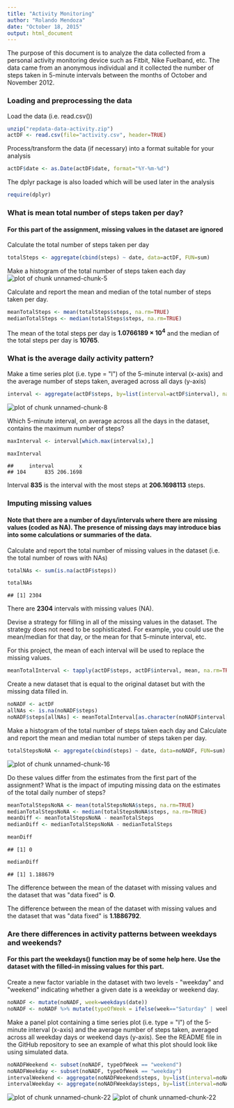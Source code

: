 ```yaml
---
title: "Activity Monitoring"
author: "Rolando Mendoza"
date: "October 18, 2015"
output: html_document
---
```


The purpose of this document is to analyze the data collected from a personal activity
monitoring device such as Fitbit, Nike Fuelband, etc. The data came from an anonymous
individual and it collected the number of steps taken in 5-minute intervals between the months of October and November 2012.


### Loading and preprocessing the data

Load the data (i.e. read.csv())

```r
unzip("repdata-data-activity.zip")
actDF <- read.csv(file="activity.csv", header=TRUE)
```

Process/transform the data (if necessary) into a format suitable for your analysis

```r
actDF$date <- as.Date(actDF$date, format="%Y-%m-%d")
```

The dplyr package is also loaded which will be used later in the analysis

```r
require(dplyr)
```


### What is mean total number of steps taken per day?

#### For this part of the assignment, missing values in the dataset are ignored

Calculate the total number of steps taken per day

```r
totalSteps <- aggregate(cbind(steps) ~ date, data=actDF, FUN=sum)
```

Make a histogram of the total number of steps taken each day
![plot of chunk unnamed-chunk-5](figure/unnamed-chunk-5-1.png) 

Calculate and report the mean and median of the total number of steps taken per day.

```r
meanTotalSteps <- mean(totalSteps$steps, na.rm=TRUE)
medianTotalSteps <- median(totalSteps$steps, na.rm=TRUE)
```

The mean of the total steps per day is **1.0766189 &times; 10<sup>4</sup>** and the median of the total steps per day is **10765**.

### What is the average daily activity pattern?

Make a time series plot (i.e. type = "l") of the 5-minute interval (x-axis) and the average number of steps taken, averaged across all days (y-axis)

```r
interval <- aggregate(actDF$steps, by=list(interval=actDF$interval), na.rm=TRUE, FUN=mean)
```
![plot of chunk unnamed-chunk-8](figure/unnamed-chunk-8-1.png) 

Which 5-minute interval, on average across all the days in the dataset, contains the maximum number of steps?

```r
maxInterval <- interval[which.max(interval$x),]
```

```r
maxInterval
```

```
##     interval        x
## 104      835 206.1698
```

Interval **835** is the interval with the most steps at **206.1698113** steps.


### Imputing missing values

#### Note that there are a number of days/intervals where there are missing values (coded as NA). The presence of missing days may introduce bias into some calculations or summaries of the data.

Calculate and report the total number of missing values in the dataset (i.e. the total number of rows with NAs)

```r
totalNAs <- sum(is.na(actDF$steps))
```

```r
totalNAs
```

```
## [1] 2304
```

There are **2304** intervals with missing values (NA).

Devise a strategy for filling in all of the missing values in the dataset. The strategy does not need to be sophisticated. For example, you could use the mean/median for that day, or the mean for that 5-minute interval, etc.

For this project, the mean of each interval will be used to replace the missing values.

```r
meanTotalInterval <- tapply(actDF$steps, actDF$interval, mean, na.rm=TRUE)
```

Create a new dataset that is equal to the original dataset but with the missing data filled in.

```r
noNADF <- actDF
allNAs <- is.na(noNADF$steps)
noNADF$steps[allNAs] <- meanTotalInterval[as.character(noNADF$interval[allNAs])]
```

Make a histogram of the total number of steps taken each day and Calculate and report the mean and median total number of steps taken per day.

```r
totalStepsNoNA <- aggregate(cbind(steps) ~ date, data=noNADF, FUN=sum)
```
![plot of chunk unnamed-chunk-16](figure/unnamed-chunk-16-1.png) 

Do these values differ from the estimates from the first part of the assignment? What is the impact of imputing missing data on the estimates of the total daily number of steps?

```r
meanTotalStepsNoNA <- mean(totalStepsNoNA$steps, na.rm=TRUE)
medianTotalStepsNoNA <- median(totalStepsNoNA$steps, na.rm=TRUE)
meanDiff <- meanTotalStepsNoNA - meanTotalSteps
medianDiff <- medianTotalStepsNoNA - medianTotalSteps
```

```r
meanDiff
```

```
## [1] 0
```

```r
medianDiff
```

```
## [1] 1.188679
```

The difference between the mean of the dataset with missing values and the dataset that was "data fixed" is **0**.

The difference between the mean of the dataset with missing values and the dataset that was "data fixed" is **1.1886792**.

### Are there differences in activity patterns between weekdays and weekends?

#### For this part the weekdays() function may be of some help here. Use the dataset with the filled-in missing values for this part.

Create a new factor variable in the dataset with two levels - "weekday" and "weekend" indicating whether a given date is a weekday or weekend day.

```r
noNADF <- mutate(noNADF, week=weekdays(date))
noNADF <- noNADF %>% mutate(typeOfWeek = ifelse(week=="Saturday" | week=="Sunday","weekend", "weekday"))
```

Make a panel plot containing a time series plot (i.e. type = "l") of the 5-minute interval (x-axis) and the average number of steps taken, averaged across all weekday days or weekend days (y-axis). See the README file in the GitHub repository to see an example of what this plot should look like using simulated data.

```r
noNADFWeekend <- subset(noNADF, typeOfWeek == "weekend")
noNADFWeekday <- subset(noNADF, typeOfWeek == "weekday")
intervalWeekend <- aggregate(noNADFWeekend$steps, by=list(interval=noNADFWeekend$interval), na.rm=TRUE, FUN=mean)
intervalWeekday <- aggregate(noNADFWeekday$steps, by=list(interval=noNADFWeekday$interval), na.rm=TRUE, FUN=mean)
```
![plot of chunk unnamed-chunk-22](figure/unnamed-chunk-22-1.png) ![plot of chunk unnamed-chunk-22](figure/unnamed-chunk-22-2.png) 








